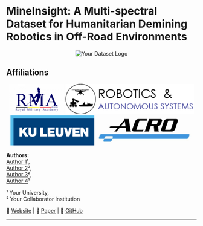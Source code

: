 # **MineInsight: A Multi-spectral Dataset for Humanitarian Demining Robotics in Off-Road Environments**

<p align="center">
  <img src="your-logo.png" alt="Your Dataset Logo" width="300">
</p>

## **Affiliations**
<p align="center">
  <img src="logos/rma_logo.png" alt="RMA_Logo" height="80"> 
  <img src="logos/ras_lab_logo.png" alt="RAS_Logo" height="80"> 
  <img src="logos/kul_logo.png" alt="KUL_Logo" height="80"> 
  <img src="logos/acro_logo.jpg" alt="ACRO_Logo" height="80"> 
</p>

**Authors:**  
[Author 1](https://scholar.google.com/citations?user=XXXXX)¹,  
[Author 2](https://scholar.google.com/citations?user=XXXXX)²,  
[Author 3](https://scholar.google.com/citations?user=XXXXX)²,  
[Author 4](https://scholar.google.com/citations?user=XXXXX)¹  

¹ Your University,  
² Your Collaborator Institution  

📄 [Website](https://your-dataset-site.com) | 📜 [Paper](https://arxiv.org/abs/xxxxx) | 📂 [GitHub](https://github.com/your-repo)

---